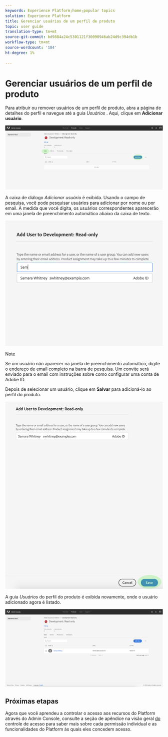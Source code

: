```yaml
---
keywords: Experience Platform;home;popular topics
solution: Experience Platform
title: Gerenciar usuários de um perfil de produto
topic: user guide
translation-type: tm+mt
source-git-commit: bd9884a24c5301121f30090946ab24d9c394db1b
workflow-type: tm+mt
source-wordcount: '184'
ht-degree: 1%

---
```



# Gerenciar usuários de um perfil de produto

Para atribuir ou remover usuários de um perfil de produto, abra a página de detalhes do perfil e navegue até a guia *Usuários* . Aqui, clique em **Adicionar usuário**.

![add-users-button](../images/add-users-button.png)

A caixa de diálogo *Adicionar usuário* é exibida. Usando o campo de pesquisa, você pode pesquisar usuários para adicionar por nome ou por email. À medida que você digita, os usuários correspondentes aparecerão em uma janela de preenchimento automático abaixo da caixa de texto.

![add-user-autocomplete](../images/add-user-autocomplete.png)

>[!NOTE]
>
>Se um usuário não aparecer na janela de preenchimento automático, digite o endereço de email completo na barra de pesquisa. Um convite será enviado para o email com instruções sobre como configurar uma conta de Adobe ID.

Depois de selecionar um usuário, clique em **Salvar** para adicioná-lo ao perfil do produto.

![add-user-save](../images/add-user-save.png)

A guia *Usuários* do perfil do produto é exibida novamente, onde o usuário adicionado agora é listado.

![adicionado pelo usuário](../images/user-added.png)

## Próximas etapas

Agora que você aprendeu a controlar o acesso aos recursos do Platform através do Admin Console, consulte a seção de apêndice na visão geral [do](../home.md) controle de acesso para saber mais sobre cada permissão individual e as funcionalidades do Platform às quais eles concedem acesso.